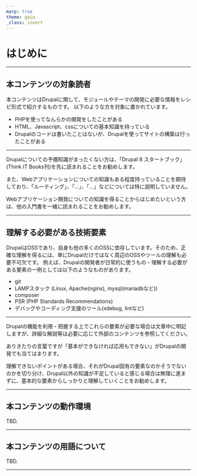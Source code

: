 ```yaml
---
marp: true
theme: gaia
_class: invert
---
```


<!-- _class: lead -->
# はじめに

---

## 本コンテンツの対象読者

本コンテンツはDrupalに関して、モジュールやテーマの開発に必要な情報をレシピ形式で紹介するものです。
以下のような方を対象に書かれています。

- PHPを使ってなんらかの開発をしたことがある
- HTML、Javascript、cssについての基本知識を持っている
- Drupalのコードは書いたことはないが、Drupalを使ってサイトの構築は行ったことがある

---

Drupalについての予備知識がまったくない方は、「Drupal 8 スタートブック」(Think IT Books刊)を先に読まれることをお勧めします。

また、Webアプリケーションについての知識もある程度持っていることを期待しており、「ルーティング」、「...」、「...」などについては特に説明していません。

Webアプリケーション開発についての知識を得ることからはじめたいという方は、他の入門書を一緒に読まれることをお勧めします。

---

## 理解する必要がある技術要素

DrupalはOSSであり、自身も他の多くのOSSに依存しています。そのため、正確な理解を得るには、単にDrupalだけではなく周辺のOSSやツールの理解も必要不可欠です。
例えば、Drupalの開発者が日常的に使うもの・理解する必要がある要素の一例としては以下のようなものがあります。
- git
- LAMPスタック (Linux, Apache(nginx), mysql(mariadbなど))
- composer
- PSR (PHP Standards Recommendations)
- デバッグやコーディング支援のツール(xdebug, lintなど)

---

Drupalの機能を利用・把握する上でこれらの要素が必要な場合は文章中に明記しますが、詳細な解説等は必要に応じて外部のコンテンツを参照してください。

ありきたりの言葉ですが「基本ができなければ応用もできない」がDrupalの開発でも当てはまります。

理解できないポイントがある場合、それがDrupal固有の要素なのかそうでないのかを切り分け、Drupal以外の知識が不足していると感じる場合は無理に進まずに、基本的な要素からしっかりと理解していくことをお勧めします。

---

## 本コンテンツの動作環境

TBD.

---

## 本コンテンツの用語について

TBD.

---